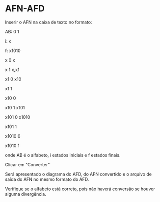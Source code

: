 # AFN-AFD
 
Inserir o AFN na caixa de texto no formato:

 AB: 0 1
 
 i: x
 
 f: x1010
 
 x 0 x
 
 x 1 x,x1
 
 x1 0 x10
 
 x1 1
 
 
 x10 0
 
 x10 1 x101
 
 x101 0 x1010
 
 x101 1
 
 x1010 0
 
 x1010 1
 
onde AB é o alfabeto, i estados iniciais e f estados finais.

Clicar em "Converter"

Será apresentado o diagrama do AFD, do AFN convertido e o arquivo de saída do AFN no mesmo formato do AFD.

Verifique se o alfabeto está correto, pois não haverá conversão se houver alguma divergência.
